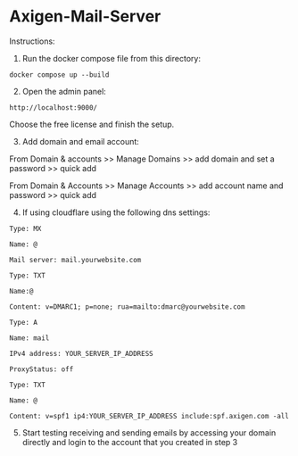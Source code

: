 # Axigen-Mail-Server

Instructions:

1. Run the docker compose file from this directory:

`docker compose up --build`

2. Open the admin panel:

`http://localhost:9000/`

Choose the free license and finish the setup.

3. Add domain and email account:

From Domain & accounts >> Manage Domains >> add domain and set a password >> quick add

From Domain & Accounts >> Manage Accounts >> add account name and password >> quick add

4. If using cloudflare using the following dns settings:

```
Type: MX

Name: @

Mail server: mail.yourwebsite.com
```

```
Type: TXT

Name:@

Content: v=DMARC1; p=none; rua=mailto:dmarc@yourwebsite.com
```

```
Type: A

Name: mail

IPv4 address: YOUR_SERVER_IP_ADDRESS

ProxyStatus: off
```

```
Type: TXT

Name: @

Content: v=spf1 ip4:YOUR_SERVER_IP_ADDRESS include:spf.axigen.com -all

```

5. Start testing receiving and sending emails by accessing your domain directly and login to the account that you created in step 3

